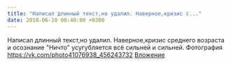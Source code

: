 ```yaml
---
title: "Написал длинный текст,но удалил. Наверное,кризис с..."
date: 2018-06-10 00:40:00 +0300
---
```


Написал длинный текст,но удалил. Наверное,кризис среднего возраста и осознание "Ничто" усугубляется всё сильней и сильней.
Фотография
<a class="vk-attach" href="https://vk.com/photo41076938_456243732">https://vk.com/photo41076938_456243732</a>
<a class="vk-attach" href="https://vk.com/photo41076938_456243732">Вложение</a>
